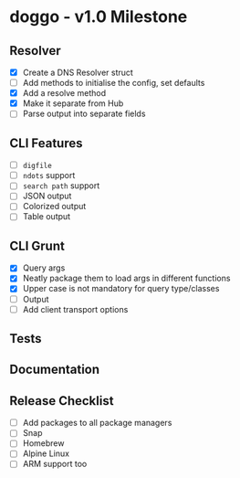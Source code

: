 # doggo - v1.0 Milestone

## Resolver
- [x] Create a DNS Resolver struct
- [ ] Add methods to initialise the config, set defaults
- [x] Add a resolve method
- [x] Make it separate from Hub
- [ ] Parse output into separate fields

## CLI Features
- [ ] `digfile`
- [ ] `ndots` support
- [ ] `search path` support
- [ ] JSON output
- [ ] Colorized output
- [ ] Table output

## CLI Grunt
- [x] Query args
- [x] Neatly package them to load args in different functions
- [x] Upper case is not mandatory for query type/classes
- [ ] Output
- [ ] Add client transport options

## Tests

## Documentation

## Release Checklist
- [ ] Add packages to all package managers
- [ ] Snap
- [ ] Homebrew
- [ ] Alpine Linux
- [ ] ARM support too
